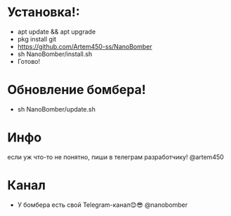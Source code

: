 # Установка!:

* apt update && apt upgrade
* pkg install git
* https://github.com/Artem450-ss/NanoBomber
* sh NanoBomber/install.sh
* Готово! 

# Обновление бомбера!
* sh NanoBomber/update.sh

# Инфо
если уж что-то не понятно, пиши в телеграм разработчику! @artem450

# Канал

* У бомбера есть свой Telegram-канал😊😎 @nanobomber
